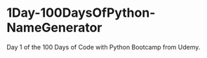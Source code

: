 # 1Day-100DaysOfPython-NameGenerator
Day 1 of the 100 Days of Code with Python Bootcamp from Udemy.
